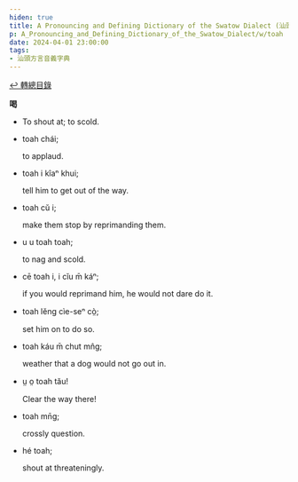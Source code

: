 ```yaml
---
hiden: true
title: A Pronouncing and Defining Dictionary of the Swatow Dialect (汕頭方言音義字典) / toah
p: A_Pronouncing_and_Defining_Dictionary_of_the_Swatow_Dialect/w/toah
date: 2024-04-01 23:00:00
tags: 
- 汕頭方言音義字典
---
```


[↩️ 轉總目錄](/A_Pronouncing_and_Defining_Dictionary_of_the_Swatow_Dialect)


**喝**
- To shout at; to scold.

- toah chái;

  to applaud.

- toah i kîaⁿ khui;

  tell him to get out of the way.

- toah cŭ i;

  make them stop by reprimanding them.

- u u toah toah;

  to nag and scold.

- cē toah i, i cĭu m̄ káⁿ;

  if you would reprimand him, he would not dare do it.

- toah lĕng cìe-seⁿ cò̤;

  set him on to do so.

- toah káu m̄ chut mn̂g;

  weather that a dog would not go out in.

- ṳ o̤ toah tău!

  Clear the way there!

- toah mn̄g;

  crossly question.

- hé toah;

  shout at threateningly.